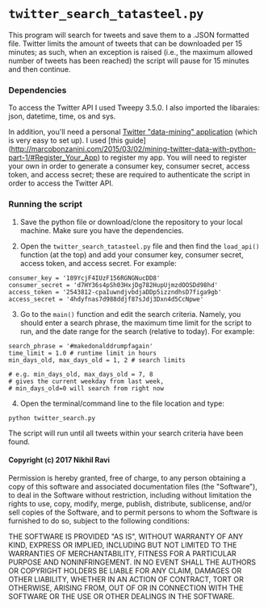 # `twitter_search_tatasteel.py` 

This program will search for tweets and save them to a .JSON formatted file. Twitter limits the amount of tweets that can be downloaded per 15 minutes; as such, when an exception is raised (i.e., the maximum allowed number of tweets has been reached) the script will pause for 15 minutes and then continue.


### Dependencies

To access the Twitter API I used Tweepy 3.5.0.  I also imported the libaraies: json, datetime, time, os and sys.

In addition, you'll need a personal [Twitter "data-mining" application](https://apps.twitter.com/) (which is very easy to set up). I used [this guide] (http://marcobonzanini.com/2015/03/02/mining-twitter-data-with-python-part-1/#Register_Your_App) to register my app. You will need to register your own in order to generate a consumer key, consumer secret, access token, and access secret; these are required to authenticate the script in order to access the Twitter API.


### Running the script

1) Save the python file or download/clone the repository to your local machine.  Make sure you have the dependencies.

2) Open the `twitter_search_tatasteel.py` file and then find the `load_api()` function (at the top) and add your consumer key, consumer secret, access token, and access secret.  For example:
```
consumer_key = '189YcjF4IUzF156RGNGNucDD8'
consumer_secret = 'd7HY36s4pSh03HxjDg782HupUjmzdOOSDd98hd'
access_token = '2543812-cpaIuwndjvbdjaDDp5izzndhsD7figa9gb'
access_secret = '4hdyfnas7d988ddjf87sJdj3Dxn4d5CcNpwe'
```

3) Go to the `main()` function and edit the search criteria. Namely, you should enter a search phrase, the maximum time limit for the script to run, and the date range for the search (relative to today). For example:
```
search_phrase = '#makedonalddrumpfagain'
time_limit = 1.0 # runtime limit in hours
min_days_old, max_days_old = 1, 2 # search limits

# e.g. min_days_old, max_days_old = 7, 8
# gives the current weekday from last week,
# min_days_old=0 will search from right now
```

4) Open the terminal/command line to the file location and type: 
```
python twitter_search.py
```
The script will run until all tweets within your search criteria have been found.


#### Copyright (c) 2017 Nikhil Ravi 
Permission is hereby granted, free of charge, to any person obtaining a copy of this software and associated documentation files (the "Software"), to deal in the Software without restriction, including without limitation the rights to use, copy, modify, merge, publish, distribute, sublicense, and/or sell copies of the Software, and to permit persons to whom the Software is furnished to do so, subject to the following conditions:

THE SOFTWARE IS PROVIDED "AS IS", WITHOUT WARRANTY OF ANY KIND, EXPRESS OR IMPLIED, INCLUDING BUT NOT LIMITED TO THE WARRANTIES OF MERCHANTABILITY, FITNESS FOR A PARTICULAR PURPOSE AND NONINFRINGEMENT. IN NO EVENT SHALL THE AUTHORS OR COPYRIGHT HOLDERS BE LIABLE FOR ANY CLAIM, DAMAGES OR OTHER LIABILITY, WHETHER IN AN ACTION OF CONTRACT, TORT OR OTHERWISE, ARISING FROM, OUT OF OR IN CONNECTION WITH THE SOFTWARE OR THE USE OR OTHER DEALINGS IN THE SOFTWARE.
